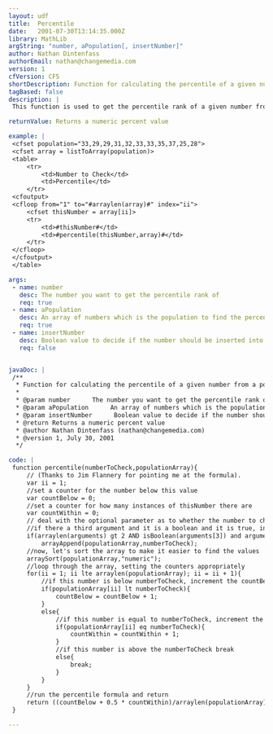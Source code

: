 ```yaml
---
layout: udf
title:  Percentile
date:   2001-07-30T13:14:35.000Z
library: MathLib
argString: "number, aPopulation[, insertNumber]"
author: Nathan Dintenfass
authorEmail: nathan@changemedia.com
version: 1
cfVersion: CF5
shortDescription: Function for calculating the percentile of a given number from a population of numbers.
tagBased: false
description: |
 This function is used to get the percentile rank of a given number from a population of numbers. The percentile refers to the percent of numbers in the set that are below the number you pass in.

returnValue: Returns a numeric percent value

example: |
 <cfset population="33,29,29,31,32,33,33,35,37,25,28">
 <cfset array = listToArray(population)>
 <table>
     <tr>
         <td>Number to Check</td>
         <td>Percentile</td>
     </tr>
 <cfoutput>
 <cfloop from="1" to="#arraylen(array)#" index="ii">
     <cfset thisNumber = array[ii]>
     <tr>
         <td>#thisNumber#</td>
         <td>#percentile(thisNumber,array)#</td>
     </tr>
 </cfloop>
 </cfoutput>
 </table>

args:
 - name: number
   desc: The number you want to get the percentile rank of
   req: true
 - name: aPopulation
   desc: An array of numbers which is the population to find the percentile in
   req: true
 - name: insertNumber
   desc: Boolean value to decide if the number should be inserted into the population before calculation.  By default this is false.
   req: false


javaDoc: |
 /**
  * Function for calculating the percentile of a given number from a population of numbers.
  * 
  * @param number      The number you want to get the percentile rank of 
  * @param aPopulation      An array of numbers which is the population to find the percentile in 
  * @param insertNumber      Boolean value to decide if the number should be inserted into the population before calculation.  By default this is false. 
  * @return Returns a numeric percent value 
  * @author Nathan Dintenfass (nathan@changemedia.com) 
  * @version 1, July 30, 2001 
  */

code: |
 function percentile(numberToCheck,populationArray){
     // (Thanks to Jim Flannery for pointing me at the formula).
     var ii = 1;
     //set a counter for the number below this value
     var countBelow = 0;
     //set a counter for how many instances of thisNumber there are
     var countWithin = 0;
     // deal with the optional parameter as to whether the number to check is to be added to the population.
     //if there a third argument and it is a boolean and it is true, insert the number to check 
     if(arraylen(arguments) gt 2 AND isBoolean(arguments[3]) and arguments[3])
         arrayAppend(populationArray,numberToCheck);
     //now, let's sort the array to make it easier to find the values
     arraySort(populationArray,"numeric");
     //loop through the array, setting the counters appropriately
     for(ii = 1; ii lte arraylen(populationArray); ii = ii + 1){
         //if this number is below numberToCheck, increment the countBelow
         if(populationArray[ii] lt numberToCheck){
             countBelow = countBelow + 1;
         }
         else{
             //if this number is equal to numberToCheck, increment the counterWithin
             if(populationArray[ii] eq numberToCheck){
                 countWithin = countWithin + 1;
             }
             //if this number is above the numberToCheck break
             else{
                 break;
             }
         }
     }
     //run the percentile formula and return
     return ((countBelow + 0.5 * countWithin)/arraylen(populationArray))*100;
 }

---
```


